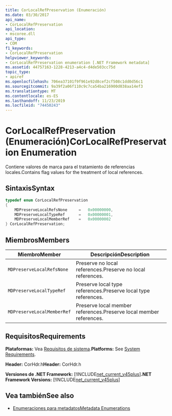 ```yaml
---
title: CorLocalRefPreservation (Enumeración)
ms.date: 03/30/2017
api_name:
- CorLocalRefPreservation
api_location:
- mscoree.dll
api_type:
- COM
f1_keywords:
- CorLocalRefPreservation
helpviewer_keywords:
- CorLocalRefPreservation enumeration [.NET Framework metadata]
ms.assetid: 44757163-1228-4213-a4c4-d4de503cc75d
topic_type:
- apiref
ms.openlocfilehash: 706ea37101f9f961e92d8cef2cf508c1dd0d56c1
ms.sourcegitcommit: 9a39f2a06f110c9c7ca54ba216900d038aa14ef3
ms.translationtype: MT
ms.contentlocale: es-ES
ms.lasthandoff: 11/23/2019
ms.locfileid: "74450243"
---
```

# <a name="corlocalrefpreservation-enumeration"></a><span data-ttu-id="2c18c-102">CorLocalRefPreservation (Enumeración)</span><span class="sxs-lookup"><span data-stu-id="2c18c-102">CorLocalRefPreservation Enumeration</span></span>
<span data-ttu-id="2c18c-103">Contiene valores de marca para el tratamiento de referencias locales.</span><span class="sxs-lookup"><span data-stu-id="2c18c-103">Contains flag values for the treatment of local references.</span></span>  
  
## <a name="syntax"></a><span data-ttu-id="2c18c-104">Sintaxis</span><span class="sxs-lookup"><span data-stu-id="2c18c-104">Syntax</span></span>  
  
```cpp  
typedef enum CorLocalRefPreservation  
{  
    MDPreserveLocalRefsNone     =   0x00000000,  
    MDPreserveLocalTypeRef      =   0x00000001,  
    MDPreserveLocalMemberRef    =   0x00000002  
} CorLocalRefPreservation;  
```  
  
## <a name="members"></a><span data-ttu-id="2c18c-105">Miembros</span><span class="sxs-lookup"><span data-stu-id="2c18c-105">Members</span></span>  
  
|<span data-ttu-id="2c18c-106">Miembro</span><span class="sxs-lookup"><span data-stu-id="2c18c-106">Member</span></span>|<span data-ttu-id="2c18c-107">Descripción</span><span class="sxs-lookup"><span data-stu-id="2c18c-107">Description</span></span>|  
|------------|-----------------|  
|`MDPreserveLocalRefsNone`|<span data-ttu-id="2c18c-108">Preserve no local references.</span><span class="sxs-lookup"><span data-stu-id="2c18c-108">Preserve no local references.</span></span>|  
|`MDPreserveLocalTypeRef`|<span data-ttu-id="2c18c-109">Preserve local type references.</span><span class="sxs-lookup"><span data-stu-id="2c18c-109">Preserve local type references.</span></span>|  
|`MDPreserveLocalMemberRef`|<span data-ttu-id="2c18c-110">Preserve local member references.</span><span class="sxs-lookup"><span data-stu-id="2c18c-110">Preserve local member references.</span></span>|  
  
## <a name="requirements"></a><span data-ttu-id="2c18c-111">Requisitos</span><span class="sxs-lookup"><span data-stu-id="2c18c-111">Requirements</span></span>  
 <span data-ttu-id="2c18c-112">**Plataformas:** Vea [Requisitos de sistema](../../../../docs/framework/get-started/system-requirements.md).</span><span class="sxs-lookup"><span data-stu-id="2c18c-112">**Platforms:** See [System Requirements](../../../../docs/framework/get-started/system-requirements.md).</span></span>  
  
 <span data-ttu-id="2c18c-113">**Header:** CorHdr.h</span><span class="sxs-lookup"><span data-stu-id="2c18c-113">**Header:** CorHdr.h</span></span>  
  
 <span data-ttu-id="2c18c-114">**Versiones de .NET Framework:** [!INCLUDE[net_current_v45plus](../../../../includes/net-current-v45plus-md.md)]</span><span class="sxs-lookup"><span data-stu-id="2c18c-114">**.NET Framework Versions:** [!INCLUDE[net_current_v45plus](../../../../includes/net-current-v45plus-md.md)]</span></span>  
  
## <a name="see-also"></a><span data-ttu-id="2c18c-115">Vea también</span><span class="sxs-lookup"><span data-stu-id="2c18c-115">See also</span></span>

- [<span data-ttu-id="2c18c-116">Enumeraciones para metadatos</span><span class="sxs-lookup"><span data-stu-id="2c18c-116">Metadata Enumerations</span></span>](../../../../docs/framework/unmanaged-api/metadata/metadata-enumerations.md)

